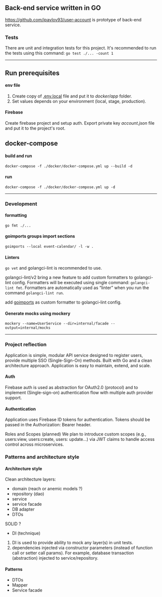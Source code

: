 ## Back-end service written in GO

https://github.com/ipavlov93/user-account is prototype of back-end service.

### Tests

There are unit and integration tests for this project.
It's recommended to run the tests using this command:
`go test ./... -count 1`

---

## Run prerequisites

#### env file

[//]: # (_.env.example_)
1. Create copy of [.env.local](.env.local) file and put it to _docker/app_ folder.
2. Set values depends on your environment (local, stage, production).

#### Firebase
Create firebase project and setup auth. Export private key _account.json_ file and put it to the project's root.

## docker-compose

#### build and run
`docker-compose -f ./docker/docker-compose.yml up --build -d`

#### run
`docker-compose -f ./docker/docker-compose.yml up -d`

---

### Development

#### formatting

`go fmt ./...`

#### goimports groups import sections

`goimports --local event-calendar/ -l -w .`

#### Linters

`go vet` and golangci-lint is recommended to use.

golangci-lint/v2 bring a new feature to add custom formatters to golangci-lint config.
Formatters will be executed using single command: 
`golangci-lint fmt`.
Formatters are automatically used as “linter” when you run the command `golangci-lint run`.

add [goimports](#goimports-groups-import-sections) as custom formatter to golangci-lint config.

#### Generate mocks using mockery

`mockery --name=UserService --dir=internal/facade --output=internal/mocks`

---

### Project reflection

Application is simple, modular API service designed to register users, provide multiple SSO (Single-Sign-On) methods. 
Built with Go and a clean architecture approach. Application is easy to maintain, extend, and scale.

#### Auth
Firebase auth is used as abstraction for OAuth2.0 (protocol) and to implement (Single-sign-on) authentication flow with multiple auth provider support.

#### Authentication
Application uses Firebase ID tokens for authentication. Tokens should be passed in the Authorization: Bearer <token> header.

Roles and Scopes (planned)
We plan to introduce custom scopes (e.g., users:view, users:create, users: update...) via JWT claims to handle access control across microservices.

### Patterns and architecture style

#### Architecture style

Clean architecture layers:
- domain (reach or anemic models ?)
- repository (dao)
- service
- service facade
- DB adapter
- DTOs

SOLID ?
- DI (technique)
1. DI is used to provide ability to mock any layer(s) in unit tests.
2. dependencies injected via constructor parameters (instead of function call or setter call params). For example, database transaction (abstraction) injected to service/repository.

#### Patterns
- DTOs
- Mapper
- Service facade
